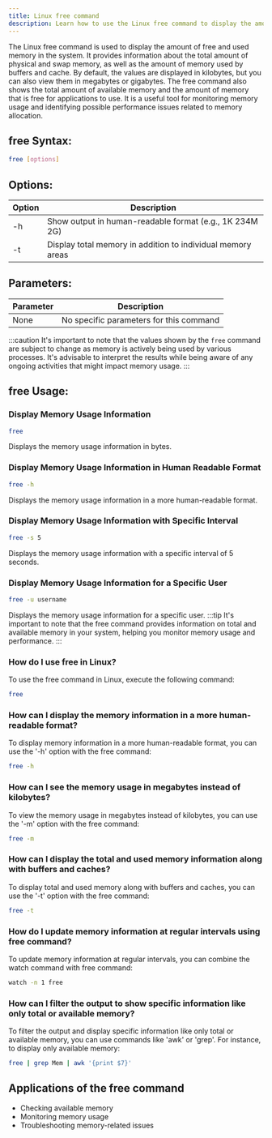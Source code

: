 ```yaml
---
title: Linux free command
description: Learn how to use the Linux free command to display the amount of free and used memory in the system.
---
```


The Linux free command is used to display the amount of free and used memory in the system. It provides information about the total amount of physical and swap memory, as well as the amount of memory used by buffers and cache. By default, the values are displayed in kilobytes, but you can also view them in megabytes or gigabytes. The free command also shows the total amount of available memory and the amount of memory that is free for applications to use. It is a useful tool for monitoring memory usage and identifying possible performance issues related to memory allocation.

## free Syntax:
```bash
free [options]
```
## Options:
| Option | Description                      |
|--------|----------------------------------|
| -h     | Show output in human-readable format (e.g., 1K 234M 2G) |
| -t     | Display total memory in addition to individual memory areas |

## Parameters:
| Parameter | Description                            |
|-----------|----------------------------------------|
| None      | No specific parameters for this command |

:::caution
It's important to note that the values shown by the `free` command are subject to change as memory is actively being used by various processes. It's advisable to interpret the results while being aware of any ongoing activities that might impact memory usage.
:::
## free Usage:
### Display Memory Usage Information
```bash
free
```
Displays the memory usage information in bytes.

### Display Memory Usage Information in Human Readable Format
```bash
free -h
```
Displays the memory usage information in a more human-readable format.

### Display Memory Usage Information with Specific Interval
```bash
free -s 5
```
Displays the memory usage information with a specific interval of 5 seconds.

### Display Memory Usage Information for a Specific User
```bash
free -u username
```
Displays the memory usage information for a specific user.
:::tip
It's important to note that the free command provides information on total and available memory in your system, helping you monitor memory usage and performance.
:::

### How do I use free in Linux?
To use the free command in Linux, execute the following command:
```bash
free
```

### How can I display the memory information in a more human-readable format?
To display memory information in a more human-readable format, you can use the '-h' option with the free command:
```bash
free -h
```

### How can I see the memory usage in megabytes instead of kilobytes?
To view the memory usage in megabytes instead of kilobytes, you can use the '-m' option with the free command:
```bash
free -m
```

### How can I display the total and used memory information along with buffers and caches?
To display total and used memory along with buffers and caches, you can use the '-t' option with the free command:
```bash
free -t
```

### How do I update memory information at regular intervals using free command?
To update memory information at regular intervals, you can combine the watch command with free command:
```bash
watch -n 1 free
```

### How can I filter the output to show specific information like only total or available memory?
To filter the output and display specific information like only total or available memory, you can use commands like 'awk' or 'grep'. For instance, to display only available memory:
```bash
free | grep Mem | awk '{print $7}'
```
## Applications of the free command

- Checking available memory
- Monitoring memory usage
- Troubleshooting memory-related issues